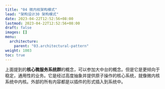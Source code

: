 ```yaml
---
title: "04 微内核架构模式"
lead: "架构设计30 架构模式"
date: 2023-04-22T12:52:56+08:00
lastmod: 2023-04-22T12:52:56+08:00
draft: false
images: []
menu:
  architecture:
    parent: "03.architectural-pattern"
weight: 1003
toc: true
---
```


上面提到的**核心微服务系统群**的概念，可以参加大中台的概念。但是它是更倾向于稳定，通用性的业务。它是经过高度抽象并提供原子操作的核心系统，就像微内核系统中内核。外部的所有内容都是以插件的形式插入到系统中。
